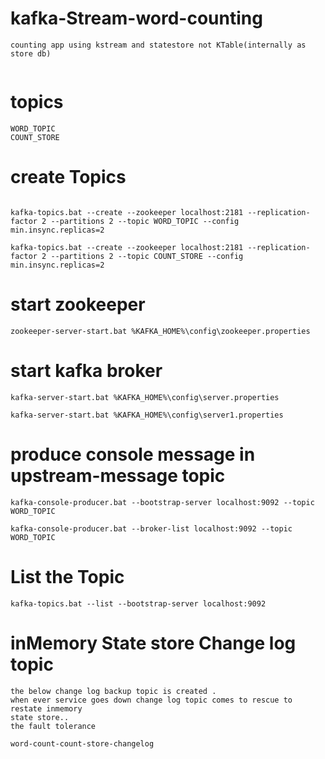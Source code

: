 # kafka-Stream-word-counting
````
counting app using kstream and statestore not KTable(internally as store db)


````

# topics
````
WORD_TOPIC
COUNT_STORE

````

# create Topics

````

kafka-topics.bat --create --zookeeper localhost:2181 --replication-factor 2 --partitions 2 --topic WORD_TOPIC --config min.insync.replicas=2

kafka-topics.bat --create --zookeeper localhost:2181 --replication-factor 2 --partitions 2 --topic COUNT_STORE --config min.insync.replicas=2

````

# start zookeeper
````
zookeeper-server-start.bat %KAFKA_HOME%\config\zookeeper.properties

````
# start kafka broker
````
kafka-server-start.bat %KAFKA_HOME%\config\server.properties

kafka-server-start.bat %KAFKA_HOME%\config\server1.properties

````
# produce console message in upstream-message topic
````
kafka-console-producer.bat --bootstrap-server localhost:9092 --topic WORD_TOPIC

kafka-console-producer.bat --broker-list localhost:9092 --topic WORD_TOPIC

````

# List the Topic
````
kafka-topics.bat --list --bootstrap-server localhost:9092
````

# inMemory State store Change log topic
````
the below change log backup topic is created .
when ever service goes down change log topic comes to rescue to restate inmemory 
state store.. 
the fault tolerance

word-count-count-store-changelog
````